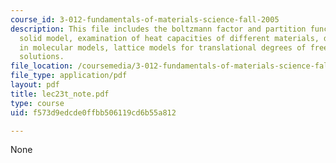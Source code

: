 ```yaml
---
course_id: 3-012-fundamentals-of-materials-science-fall-2005
description: This file includes the boltzmann factor and partition function, the Debye
  solid model, examination of heat capacities of different materials, degrees of freedom
  in molecular models, lattice models for translational degrees of freedom, polymer
  solutions.
file_location: /coursemedia/3-012-fundamentals-of-materials-science-fall-2005/f573d9edcde0ffbb506119cd6b55a812_lec23t_note.pdf
file_type: application/pdf
layout: pdf
title: lec23t_note.pdf
type: course
uid: f573d9edcde0ffbb506119cd6b55a812

---
```

None